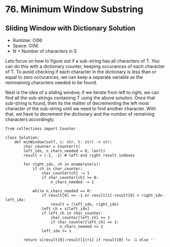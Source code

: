 # 76. Minimum Window Substring

## Sliding Window with Dictionary Solution
- Runtime: O(N)
- Space: O(N)
- N = Number of characters in S

Lets focus on how to figure out if a sub-string has all characters of T.
You can do this with a dictionary counter, keeping occurances of each character of T.
To avoid checking if each character in the dictionary is less than or equal to zero occurances, we can keep a separate variable as the remmaining characters needed to be found.

Next is the idea of a sliding window, if we iterate from left to right, we can find all the sub-strings containing T using the above soluiton.
Once that sub-string is found, then its the matter of decrementing the left most character of the sub-string until we need to find another character.
With that, we have to decrement the dictionary and the number of remaining characters accordingly.

```
from collections import Counter

class Solution:
    def minWindow(self, s: str, t: str) -> str:
        char_counter = Counter(t)
        left_idx, n_chars_needed = 0, len(t)
        result = (-1, -1) # left and right result indexes
        
        for right_idx, ch in enumerate(s):
            if ch in char_counter:
                char_counter[ch] -= 1
                if char_counter[ch] >= 0:
                    n_chars_needed -= 1
            
            while n_chars_needed == 0:
                if result[0] == -1 or result[1]-result[0] > right_idx-left_idx:
                    result = (left_idx, right_idx)
                left_ch = s[left_idx]
                if left_ch in char_counter:
                    char_counter[left_ch] += 1
                    if char_counter[left_ch] == 1:
                        n_chars_needed += 1
                left_idx += 1
            
        return s[result[0]:result[1]+1] if result[0] != -1 else ''
```
